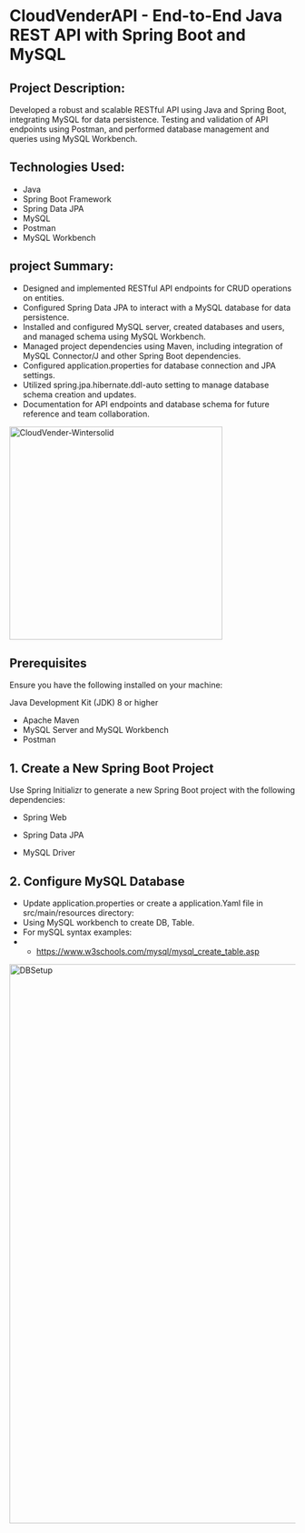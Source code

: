 # CloudVenderAPI - End-to-End Java REST API with Spring Boot and MySQL

## Project Description:
Developed a robust and scalable RESTful API using Java and Spring Boot, integrating MySQL for data persistence. Testing and validation of API endpoints using Postman, and performed database management and queries using MySQL Workbench.

## Technologies Used:

- Java
- Spring Boot Framework
- Spring Data JPA
- MySQL
- Postman
- MySQL Workbench
  
## project Summary:

- Designed and implemented RESTful API endpoints for CRUD operations on entities.
- Configured Spring Data JPA to interact with a MySQL database for data persistence.
- Installed and configured MySQL server, created databases and users, and managed schema using MySQL Workbench.
- Managed project dependencies using Maven, including integration of MySQL Connector/J and other Spring Boot dependencies.
- Configured application.properties for database connection and JPA settings.
- Utilized spring.jpa.hibernate.ddl-auto setting to manage database schema creation and updates.
- Documentation for API endpoints and database schema for future reference and team collaboration.


<img width="375" alt="CloudVender-Wintersolid" src="https://github.com/WinterSolid/cloudvenderAPI/assets/58896705/9543654e-28b5-4e5a-8e81-c36192b3c30a">

## Prerequisites

Ensure you have the following installed on your machine:

Java Development Kit (JDK) 8 or higher
- Apache Maven
- MySQL Server and MySQL Workbench
- Postman

## 1. Create a New Spring Boot Project
Use Spring Initializr to generate a new Spring Boot project with the following dependencies:

- Spring Web
- Spring Data JPA

- MySQL Driver

## 2. Configure MySQL Database
- Update application.properties or create a application.Yaml file in src/main/resources directory:
-  Using MySQL workbench to create DB, Table. 
-  For mySQL syntax examples:
- - https://www.w3schools.com/mysql/mysql_create_table.asp
<img width="984" alt="DBSetup" src="https://github.com/WinterSolid/cloudvenderAPI/assets/58896705/7253284b-3026-4e94-ae62-b0c12afe2361">
